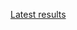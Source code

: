 [Latest results](http://deepdive1.chtc.wisc.edu/runs/cobalt_b0b9c00ffc1b3c389c1dfc4cc4004467f8bd5b2b_15h33_19Apr16.zip)
